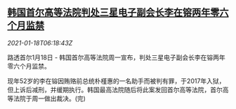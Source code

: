 <!--1610950995000-->
[韩国首尔高等法院判处三星电子副会长李在镕两年零六个月监禁](https://cn.reuters.com/article/samsung-lee-jail-0118-mon-idCNKBS29N0DP)
------

<div><i>2021-01-18T06:18:43Z</i></div><p>路透首尔1月18日 - 韩国首尔高等法院周一宣布，判处三星电子副会长李在镕两年零六个月监禁。</p><p>现年52岁的李在镕因贿赂前总统朴槿惠的一名助手而被判有罪，于2017年入狱，但上诉后减刑，并缓期执行。韩国最高法院随后将此案发回首尔高等法院，首尔高等法院于周一做出裁决。(完)</p>
